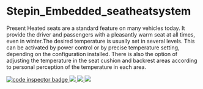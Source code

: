 # Stepin_Embedded_seatheatsystem
Present Heated seats are a standard feature on many vehicles today. It provide the driver and passengers with a pleasantly warm seat at all times, even in winter.The desired temperature is usually set in several levels. This can be activated by power control or by precise temperature setting, depending on the configuration installed. There is also the option of adjusting the temperature in the seat cushion and backrest areas according to personal perception of the temperature in each area.


<a href="https://frontend.code-inspector.com/public/user/github/KareRakesh">
   <img src="https://code-inspector.com/public/badge/user/github/KareRakesh?style=light" alt="code inspector badge" />
  <img src="https://www.code-inspector.com/project/28778/score/svg"/>
  <img src="https://www.code-inspector.com/project/28778/status/svg"/>
</a>
<img src="(https://app.codacy.com/project/badge/Grade/8f6f087401614915bc0da0730679af90)](https://www.codacy.com/gh/KareRakesh/Stepin_Embedded_seatheatsystem/dashboard?utm_source=github.com&amp;utm_medium=referral&amp;utm_content=KareRakesh/Stepin_Embedded_seatheatsystem&amp;utm_campaign=Badge_Grade)"/>
